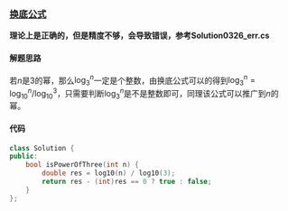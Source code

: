 ### [换底公式](https://leetcode.cn/problems/power-of-three/solutions/84773/huan-di-gong-shi-by-yzh/)

**理论上是正确的，但是精度不够，会导致错误，参考Solution0326_err.cs**

#### 解题思路

若$n$是$3$的幂，那么$\log_3^{n}$一定是个整数，由换底公式可以的得到$\log_3^{n} = \log_{10}^{n} / \log_{10}^{3}$，只需要判断$\log_3^{n}$是不是整数即可，同理该公式可以推广到$n$的幂。

#### 代码

```cpp
class Solution {
public:
    bool isPowerOfThree(int n) {
        double res = log10(n) / log10(3);
        return res - (int)res == 0 ? true : false;
    }
};
```

